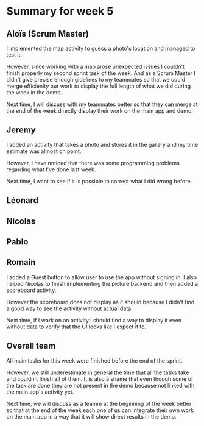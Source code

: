 # Summary for week 5


## Aloïs (Scrum Master)

I implemented the map activity to guess a photo's location and managed to test it.

However, since working with a map arose unexpected issues I couldn't finish properly my second sprint task of the week. And as a Scrum Master I didn't give precise enough gidelines to my teammates so that we could merge efficienlty our work to display the full length of what we did during the week in the demo.

Next time, I will discuss with my teammates better so that they can merge at the end of the week directly display their work on the main app and demo.

## Jeremy

I added an activity that takes a photo and stores it in the gallery and my time estimate was almost on point.

However, I have noticed that there was some programming problems regarding what I've done last week.

Next time, I want to see if it is possible to correct what I did wrong before.


## Léonard


## Nicolas


## Pablo


## Romain 
I added a Guest button to allow user to use the app without signing in. I also helped Nicolas to finish implementing the picture backend and then added a scoreboard activity. 

However the scoreboard does not display as it should because I didn't find a good way to see the activity without actual data.

Next time, if I work on an activity I should find a way to display it even without data to verify that the UI looks like I expect it to.

## Overall team

All main tasks for this week were finished before the end of the sprint.

However, we still underestimate in general the time that all the tasks take and couldn't finish all of them. It is also a shame that even though some of the task are done they are not present in the demo because not linked with the main app's activity yet. 

Next time, we will discuss as a teamm at the beginning of the week better so that at the end of the week each one of us can integrate their own work on the main app in a way that it will show direct results in the demo.

